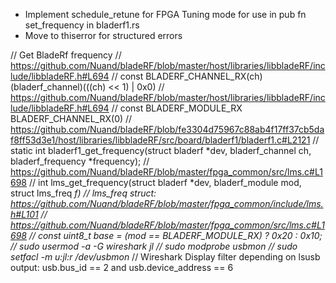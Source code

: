 - Implement schedule_retune for 
  FPGA Tuning mode for use in pub fn set_frequency in bladerf1.rs
- Move to thiserror for structured errors

// Get BladeRf frequency
// https://github.com/Nuand/bladeRF/blob/master/host/libraries/libbladeRF/include/libbladeRF.h#L694
// const BLADERF_CHANNEL_RX(ch) (bladerf_channel)(((ch) << 1) | 0x0)
// https://github.com/Nuand/bladeRF/blob/master/host/libraries/libbladeRF/include/libbladeRF.h#L694
// const BLADERF_MODULE_RX BLADERF_CHANNEL_RX(0)
// https://github.com/Nuand/bladeRF/blob/fe3304d75967c88ab4f17ff37cb5daf8ff53d3e1/host/libraries/libbladeRF/src/board/bladerf1/bladerf1.c#L2121
// static int bladerf1_get_frequency(struct bladerf *dev, bladerf_channel ch, bladerf_frequency *frequency);
// https://github.com/Nuand/bladeRF/blob/master/fpga_common/src/lms.c#L1698
// int lms_get_frequency(struct bladerf *dev, bladerf_module mod, struct lms_freq *f)
// lms_freq struct: https://github.com/Nuand/bladeRF/blob/master/fpga_common/include/lms.h#L101
// https://github.com/Nuand/bladeRF/blob/master/fpga_common/src/lms.c#L1698
// const uint8_t base = (mod == BLADERF_MODULE_RX) ? 0x20 : 0x10;
// sudo usermod -a -G wireshark jl
// sudo modprobe usbmon
// sudo setfacl -m u:jl:r /dev/usbmon*
// Wireshark Display filter depending on lsusb output: usb.bus_id == 2 and usb.device_address == 6